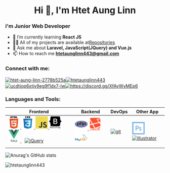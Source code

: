 <h1 align="center">Hi 👋, I'm Htet Aung Linn</h1>
<h3 align="left">i'm Junior Web Developer</h3>

- 🌱 I’m currently learning **React JS** 
- 👨‍💻 All of my projects are available at[Repositories](https://github.com/HtetAungLinn443?tab=repositories) 
- 💬 Ask me about **Laravel, JavaScript(JQuery) and Vue.js** 
- 📫 How to reach me **htetaunglinn443@gmail.com**

<h3 align="left">Connect with me:</h3>
<p align="left">
    <a href="https://linkedin.com/in/htet-aung-linn-2778b525a" target="blank"><img align="center"
src="https://raw.githubusercontent.com/rahuldkjain/github-profile-readme-generator/master/src/images/icons/Social/linked-in-alt.svg"
alt="htet-aung-linn-2778b525a" height="30" width="40" /></a><a href="https://fb.com/htetaunglinn443" target="blank"><img align="center" src="https://raw.githubusercontent.com/rahuldkjain/github-profile-readme-generator/master/src/images/icons/Social/facebook.svg"
alt="htetaunglinn443" height="30" width="40" /></a><a href="https://www.youtube.com/channel/UCdTJop6Xtjy9EG9f1DX7-lw" target="blank"><img align="center" src="https://raw.githubusercontent.com/rahuldkjain/github-profile-readme-generator/master/src/images/icons/Social/youtube.svg"
alt="ucdtjop6xtjy9eg9f1dx7-lw" height="30" width="40" /></a><a href="https://discord.gg/https://discord.gg/XfAyWyMEp6" target="blank"><img align="center" src="https://raw.githubusercontent.com/rahuldkjain/github-profile-readme-generator/master/src/images/icons/Social/discord.svg"
alt="https://discord.gg/XfAyWyMEp6" height="30" width="40" /></a>
</p>
<h3 align="left">Languages and Tools:</h3>
<p align="left"><table><thead><tr><th>Frontend</th><th>Backend</th><th>DevOps</th><th>Other App</th></tr></thead><tbody><tr><td><a href="https://www.w3.org/html/" target="_blank" rel="noreferrer"> <img src="https://raw.githubusercontent.com/devicons/devicon/master/icons/html5/html5-original-wordmark.svg" alt="html5" width="40" height="40" /> </a>
<a href="https://www.w3schools.com/css/" target="_blank" rel="noreferrer">
<img src="https://raw.githubusercontent.com/devicons/devicon/master/icons/css3/css3-original-wordmark.svg"
alt="css3" width="40" height="40" />
</a><a href="https://developer.mozilla.org/en-US/docs/Web/JavaScript" target="_blank" rel="noreferrer"><img src="https://raw.githubusercontent.com/devicons/devicon/master/icons/javascript/javascript-original.svg"
alt="javascript" width="40" height="40" /> </a><a href="https://getbootstrap.com" target="_blank" rel="noreferrer"><img src="https://raw.githubusercontent.com/devicons/devicon/master/icons/bootstrap/bootstrap-plain-wordmark.svg"
alt="bootstrap" width="40" height="40" /></a><a href="https://vuejs.org/" target="_blank" rel="noreferrer"> <img src="https://raw.githubusercontent.com/devicons/devicon/master/icons/vuejs/vuejs-original-wordmark.svg" alt="vuejs" width="40" height="40" /> </a><a href="https://jquery.com/" target="_blank"><img style="margin: 10px" src="https://profilinator.rishav.dev/skills-assets/jquery.png" alt="jQuery" height="45" /></a></td><td><a href="https://www.php.net" target="_blank" rel="noreferrer"> <img
src="https://raw.githubusercontent.com/devicons/devicon/master/icons/php/php-original.svg"
alt="php" width="40" height="40" /> </a><a href="https://laravel.com/" target="_blank" rel="noreferrer"> <img
src="https://raw.githubusercontent.com/devicons/devicon/master/icons/laravel/laravel-plain-wordmark.svg"
alt="laravel" width="40" height="40" /> </a><a href="https://www.mysql.com/" target="_blank" rel="noreferrer"> <img
src="https://raw.githubusercontent.com/devicons/devicon/master/icons/mysql/mysql-original-wordmark.svg"
alt="mysql" width="40" height="40" /> </a></td><td><a href="https://git-scm.com/" target="_blank" rel="noreferrer"><img src="https://www.vectorlogo.zone/logos/git-scm/git-scm-icon.svg" alt="git" width="40"
height="40" /></a></td><td><a href="https://www.photoshop.com/en" target="_blank" rel="noreferrer"> <img
src="https://raw.githubusercontent.com/devicons/devicon/master/icons/photoshop/photoshop-line.svg" alt="photoshop" width="40" height="40" /> </a><a href="https://www.adobe.com/in/products/illustrator.html" target="_blank" rel="noreferrer"><img src="https://www.vectorlogo.zone/logos/adobe_illustrator/adobe_illustrator-icon.svg"
alt="illustrator" width="40" height="40" /></a></td></tr></tbody></table></p>

![Anurag's GitHub stats](https://github-readme-stats.vercel.app/api?username=HtetAungLinn443&show_icons=true&theme=tokyonight)

<p align="left"><img src="https://komarev.com/ghpvc/?username=htetaunglinn443&label=Profile%20views&color=0e75b6&style=flat"
alt="htetaunglinn443" /></p>
